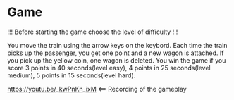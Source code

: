 # Game

!!! Before starting the game choose the level of difficulty !!!

You move the train using the arrow keys on the keybord. Each time the train picks up the passenger, you get one point and a new wagon is attached. If you pick up the yellow coin, one wagon is deleted.
You win the game if you score 3 points in 40 seconds(level easy), 4 points in 25 seconds(level medium), 5 points in 15 seconds(level hard).

https://youtu.be/_kwPnKn_ixM <== Recording of the gameplay
